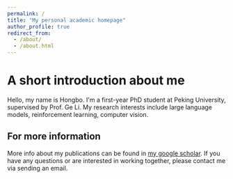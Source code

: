 ```yaml
---
permalink: /
title: "My personal academic homepage"
author_profile: true
redirect_from: 
  - /about/
  - /about.html
---
```



A short introduction about me
======
Hello, my name is Hongbo. I'm a first-year PhD student at Peking University, supervised by Prof. Ge Li.
My research interests include large language models, reinforcement learning, computer vision.


For more information
------
More info about my publications can be found in [my google scholar](https://scholar.google.com/citations?user=mFTks3AAAAAJ&hl=en).
If you have any questions or are interested in working together, please contact me via sending an email.
